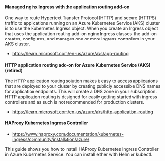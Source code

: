 #### Managed nginx Ingress with the application routing add-on

One way to route Hypertext Transfer Protocol (HTTP) and secure (HTTPS) traffic to applications running on an Azure Kubernetes Service (AKS) cluster is to use the Kubernetes Ingress object. When you create an Ingress object that uses the application routing add-on nginx Ingress classes, the add-on creates, configures, and manages one or more Ingress controllers in your AKS cluster.

* https://learn.microsoft.com/en-us/azure/aks/app-routing

#### HTTP application routing add-on for Azure Kubernetes Service (AKS) (retired)

The HTTP application routing solution makes it easy to access applications that are deployed to your cluster by creating publicly accessible DNS names for application endpoints. This will create a DNS zone in your subscription. HTTP application routing is designed for easily getting started with ingress controllers and as such is not recommended for production clusters.

* https://learn.microsoft.com/en-us/azure/aks/http-application-routing


#### HAProxy Kubernetes Ingress Controller

* https://www.haproxy.com/documentation/kubernetes-ingress/community/installation/azure/

This guide shows you how to install HAProxy Kubernetes Ingress Controller in Azure Kubernetes Service. You can install either with Helm or kubectl.

